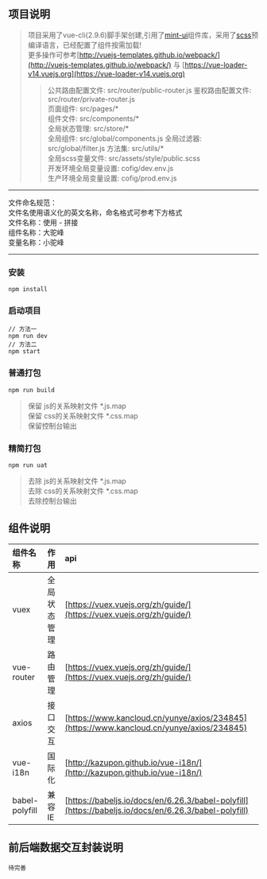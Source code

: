 ## 项目说明
	
>项目采用了vue-cli(2.9.6)脚手架创建,引用了[mint-ui](http://mint-ui.github.io/#!/zh-cn)组件库，采用了[scss](https://www.sass.hk/)预编译语言，已经配置了组件按需加载!  
更多操作可参考[http://vuejs-templates.github.io/webpack/](http://vuejs-templates.github.io/webpack/) 与 [https://vue-loader-v14.vuejs.org](https://vue-loader-v14.vuejs.org)
>>公共路由配置文件: src/router/public-router.js
>>鉴权路由配置文件: src/router/private-router.js  
>>页面组件: src/pages/*  
>>组件文件: src/components/*  
>>全局状态管理: src/store/*  
>>全局组件: src/global/components.js 
>>全局过滤器: src/global/filter.js 
>>方法集: src/utils/*   
>>全局scss变量文件: src/assets/style/public.scss  
>>开发环境全局变量设置: cofig/dev.env.js  
>>生产环境全局变量设置: cofig/prod.env.js  

***
文件命名规范：  
文件名使用语义化的英文名称，命名格式可参考下方格式   
文件名称：使用 - 拼接  
组件名称：大驼峰  
变量名称：小驼峰  

***
	
### 安装
```
npm install
```
### 启动项目
```
// 方法一
npm run dev
// 方法二
npm start
```
### 普通打包
```
npm run build
```
> 保留 js的关系映射文件 *.js.map  
> 保留 css的关系映射文件 *.css.map  
> 保留控制台输出  

### 精简打包
```
npm run uat
```
> 去除 js的关系映射文件 *.js.map  
> 去除 css的关系映射文件 *.css.map  
> 去除控制台输出  


## 组件说明
组件名称|作用|api
:---|:---|:--- 
vuex|全局状态管理|[https://vuex.vuejs.org/zh/guide/](https://vuex.vuejs.org/zh/guide/)  
vue-router|路由管理|[https://vuex.vuejs.org/zh/guide/](https://vuex.vuejs.org/zh/guide/)  
axios|接口交互|[https://www.kancloud.cn/yunye/axios/234845](https://www.kancloud.cn/yunye/axios/234845)  
vue-i18n|国际化|[http://kazupon.github.io/vue-i18n/](http://kazupon.github.io/vue-i18n/)  
babel-polyfill|兼容IE|[https://babeljs.io/docs/en/6.26.3/babel-polyfill](https://babeljs.io/docs/en/6.26.3/babel-polyfill)  
## 前后端数据交互封装说明
```
待完善
```
